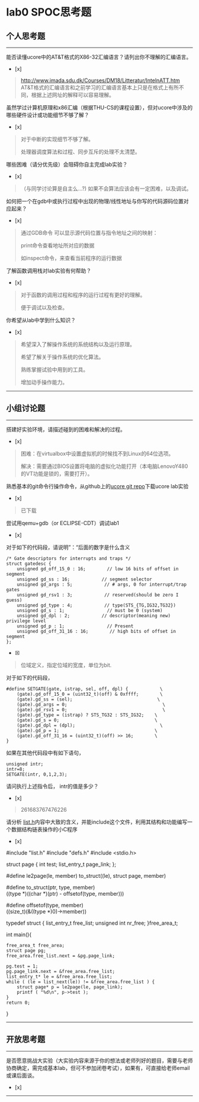 # lab0 SPOC思考题

## 个人思考题

---

能否读懂ucore中的AT&T格式的X86-32汇编语言？请列出你不理解的汇编语言。
- [x]  

>  http://www.imada.sdu.dk/Courses/DM18/Litteratur/IntelnATT.htm
AT&T格式的汇编语言和之前学习的汇编语言基本上只是在格式上有所不同，根据上述网址的解释可以容易理解。

虽然学过计算机原理和x86汇编（根据THU-CS的课程设置），但对ucore中涉及的哪些硬件设计或功能细节不够了解？
- [x]  

>   对于中断的实现细节不够了解。
>
>   处理器调度算法和过程、同步互斥的处理不太清楚。


哪些困难（请分优先级）会阻碍你自主完成lab实验？
- [x]  

>   （与同学讨论算是自主么...?) 如果不会算法应该会有一定困难，以及调试。

如何把一个在gdb中或执行过程中出现的物理/线性地址与你写的代码源码位置对应起来？
- [x]  

>   通过GDB命令 可以显示源代码位置与指令地址之间的映射：
>
>   print命令查看地址所对应的数据
>
>   如inspect命令，来查看当前程序的运行数据


了解函数调用栈对lab实验有何帮助？
- [x]  

>   对于函数的调用过程和程序的运行过程有更好的理解。
>
>   便于调试以及检查。

你希望从lab中学到什么知识？
- [x]  

>   希望深入了解操作系统的系统结构以及运行原理。
>
>   希望了解关于操作系统的优化算法。
>
>   熟练掌握试验中用到的工具。
>
>    增加动手操作能力。

---

## 小组讨论题

---

搭建好实验环境，请描述碰到的困难和解决的过程。
- [x]  

> 困难：在virtualbox中设置虚拟机的时候找不到Linux的64位选项。
>
>解决：需要通过BIOS设置将电脑的虚拟化功能打开（本电脑LenovoY480的VT功能是锁的，需要打开）。

熟悉基本的git命令行操作命令，从github上的[ucore git repo](http://www.github.com/chyyuu/ucore_lab)下载ucore lab实验
- [x]  

> 已下载

尝试用qemu+gdb（or ECLIPSE-CDT）调试lab1
- [x]  

> 

对于如下的代码段，请说明”：“后面的数字是什么含义
```
/* Gate descriptors for interrupts and traps */
struct gatedesc {
    unsigned gd_off_15_0 : 16;        // low 16 bits of offset in segment
    unsigned gd_ss : 16;            // segment selector
    unsigned gd_args : 5;            // # args, 0 for interrupt/trap gates
    unsigned gd_rsv1 : 3;            // reserved(should be zero I guess)
    unsigned gd_type : 4;            // type(STS_{TG,IG32,TG32})
    unsigned gd_s : 1;                // must be 0 (system)
    unsigned gd_dpl : 2;            // descriptor(meaning new) privilege level
    unsigned gd_p : 1;                // Present
    unsigned gd_off_31_16 : 16;        // high bits of offset in segment
};
```
- [x]  

> 位域定义，指定位域的宽度，单位为bit.

对于如下的代码段，
```
#define SETGATE(gate, istrap, sel, off, dpl) {            \
    (gate).gd_off_15_0 = (uint32_t)(off) & 0xffff;        \
    (gate).gd_ss = (sel);                                \
    (gate).gd_args = 0;                                    \
    (gate).gd_rsv1 = 0;                                    \
    (gate).gd_type = (istrap) ? STS_TG32 : STS_IG32;    \
    (gate).gd_s = 0;                                    \
    (gate).gd_dpl = (dpl);                                \
    (gate).gd_p = 1;                                    \
    (gate).gd_off_31_16 = (uint32_t)(off) >> 16;        \
}
```
如果在其他代码段中有如下语句，
```
unsigned intr;
intr=8;
SETGATE(intr, 0,1,2,3);
```
请问执行上述指令后， intr的值是多少？
- [x]  

> 261683767476226

请分析 [list.h](https://github.com/chyyuu/ucore_lab/blob/master/labcodes/lab2/libs/list.h)内容中大致的含义，并能include这个文件，利用其结构和功能编写一个数据结构链表操作的小C程序
- [x]  

> 
#include "list.h"
#include "defs.h"
#include <stdio.h>

struct page {
    int test;
    list_entry_t page_link;
};

#define le2page(le, member)  to_struct((le), struct page, member)

#define to_struct(ptr, type, member)                               \
((type *)((char *)(ptr) - offsetof(type, member)))

#define offsetof(type, member)                                      \
        ((size_t)(&((type *)0)->member))


typedef struct {
    list_entry_t free_list;
    unsigned int nr_free;
}free_area_t;

int main(){
             
    free_area_t free_area;
    struct page pg;
    free_area.free_list.next = &pg.page_link;
        
    pg.test = 1;
    pg.page_link.next = &free_area.free_list;
    list_entry_t* le = &free_area.free_list;
    while ( (le = list_next(le)) != &free_area.free_list ) {
        struct page* p = le2page(le, page_link);
        printf ( "%d\n", p->test );
    }
    return 0;
}



---

## 开放思考题

---

是否愿意挑战大实验（大实验内容来源于你的想法或老师列好的题目，需要与老师协商确定，需完成基本lab，但可不参加闭卷考试），如果有，可直接给老师email或课后面谈。
- [x]  

>  

---
